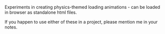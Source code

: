 Experiments in creating physics-themed loading animations - can be loaded in browser as standalone html files.

If you happen to use either of these in a project, please mention me in your notes.
